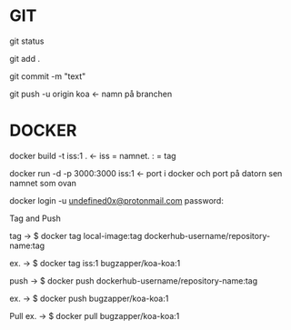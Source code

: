 GIT
==============================
git status

git add .

git commit -m "text"

git push -u origin koa <- namn på branchen


DOCKER
==============================

docker build -t iss:1 . <- iss = namnet. : = tag

docker run -d -p 3000:3000 iss:1 <- port i docker och port på datorn sen namnet som ovan

docker login -u undefined0x@protonmail.com
       password:


Tag and Push

tag  -> $ docker tag local-image:tag dockerhub-username/repository-name:tag

ex.  -> $ docker tag iss:1 bugzapper/koa-koa:1

push -> $ docker push dockerhub-username/repository-name:tag

ex. ->  $ docker push bugzapper/koa-koa:1

Pull
ex. ->  $ docker pull bugzapper/koa-koa:1



